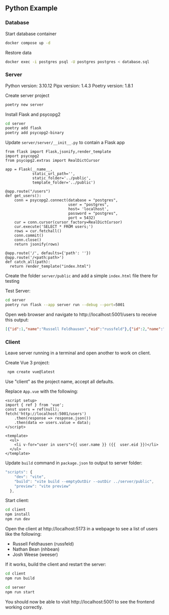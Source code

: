 ## Python Example

### Database

Start database container

```bash
docker compose up -d
```

Restore data

```bash
docker exec -i postgres psql -U postgres postgres < database.sql
```

### Server

Python version: 3.10.12
Pipx version: 1.4.3
Poetry version: 1.8.1

Create server project

```bash
poetry new server
```

Install Flask and psycopg2

```bash
cd server
poetry add flask
poetry add psycopg2-binary
```

Update `server/server/__init__.py` to contain a Flask app

```py3
from flask import Flask,jsonify,render_template
import psycopg2
from psycopg2.extras import RealDictCursor

app = Flask(__name__,
            static_url_path='', 
            static_folder='../public',
            template_folder='../public')

@app.route("/users")
def get_users():
    conn = psycopg2.connect(database = "postgres", 
                            user = "postgres", 
                            host= 'localhost',
                            password = "postgres",
                            port = 5432)
    cur = conn.cursor(cursor_factory=RealDictCursor)
    cur.execute('SELECT * FROM users;')
    rows = cur.fetchall()
    conn.commit()
    conn.close()
    return jsonify(rows)

@app.route('/', defaults={'path': ''})
@app.route('/<path:path>')
def catch_all(path):
  return render_template("index.html")

```

Create the folder `server/public` and add a simple `index.html` file there for testing


Test Server:

```bash
cd server
poetry run flask --app server run --debug --port=5001
```

Open web browser and navigate to http://localhost:5001/users to receive this output:

```json
[{"id":1,"name":"Russell Feldhausen","eid":"russfeld"},{"id":2,"name":"Nathan Bean","eid":"nhbean"},{"id":3,"name":"Josh Weese","eid":"weeser"}]
```

### Client

Leave server running in a terminal and open another to work on client.

Create Vue 3 project:

```bash
 npm create vue@latest
```

Use "client" as the project name, accept all defaults. 

Replace `App.vue` with the following:

```vue
<script setup>
import { ref } from 'vue';
const users = ref(null);
fetch('http://localhost:5001/users')
    .then(response => response.json())
    .then(data => users.value = data);
</script>

<template>
  <ul>
    <li v-for="user in users">{{ user.name }} ({{  user.eid }})</li>
  </ul>
</template>
```

Update `build` command in `package.json` to output to server folder:

```js
"scripts": {
    "dev": "vite",
    "build": "vite build --emptyOutDir --outDir ../server/public",
    "preview": "vite preview"
  },
```

Start client:

```bash
cd client
npm install 
npm run dev
```

Open the client at http://localhost:5173 in a webpage to see a list of users like the following:

* Russell Feldhausen (russfeld)
* Nathan Bean (nhbean)
* Josh Weese (weeser)

If it works, build the client and restart the server:

```bash
cd client
npm run build
```

```bash
cd server
npm run start
```

You should now be able to visit http://localhost:5001 to see the frontend working correctly. 